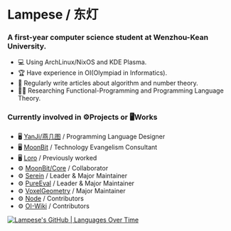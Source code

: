 # Lampese / 东灯
### A first-year computer science student at Wenzhou-Kean University.

- 💻 Using ArchLinux/NixOS and KDE Plasma.
- 🏆 Have experience in OI(Olympiad in Informatics).
- 📝 Regularly write articles about algorithm and number theory.
- 🧑‍💻 Researching Functional-Programming and Programming Language Theory.

### Currently involved in ⚙️Projects or 🖥️Works
- 🖥️ [YanJi/燕几图](http://www.yanji.tech/) / Programming Language Designer
- 🖥️ [MoonBit](https://www.moonbitlang.com) / Technology Evangelism Consultant
- 🖥️ [Loro](https://github.com/loro-dev/loro) / Previously worked
- ⚙️ [MoonBit/Core](https://github.com/moonbitlang/core) / Collaborator
- ⚙️ [Serein](https://github.com/SereinMC/Serein) / Leader & Major Maintainer
- ⚙️ [PureEval](https://github.com/PureEval/PureEval) / Leader & Major Maintainer
- ⚙️ [VoxelGeometry](https://github.com/CAIMEOX/VoxelGeometry) / Major Maintainer
- ⚙️ [Node](https://github.com/nodejs/node) / Contributors
- ⚙️ [OI-Wiki](https://github.com/OI-wiki/OI-wiki) / Contributors

</details>

[![Lampese's GitHub | Languages Over Time](https://stats.quira.sh/Lampese/languages-over-time?theme=dark)](https://quira.sh?utm_source=widgets&utm_campaign=Lampese)
